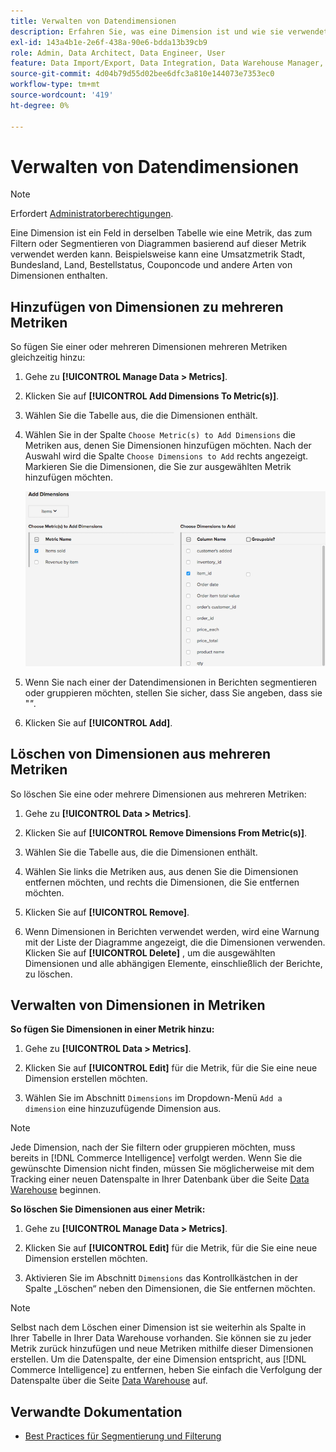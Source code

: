 ```yaml
---
title: Verwalten von Datendimensionen
description: Erfahren Sie, was eine Dimension ist und wie sie verwendet werden kann, um Diagramme basierend auf einer Metrik zu filtern oder zu segmentieren.
exl-id: 143a4b1e-2e6f-438a-90e6-bdda13b39cb9
role: Admin, Data Architect, Data Engineer, User
feature: Data Import/Export, Data Integration, Data Warehouse Manager, Commerce Tables
source-git-commit: 4d04b79d55d02bee6dfc3a810e144073e7353ec0
workflow-type: tm+mt
source-wordcount: '419'
ht-degree: 0%

---
```


# Verwalten von Datendimensionen

>[!NOTE]
>
>Erfordert [Administratorberechtigungen](../../administrator/user-management/user-management.md).

Eine Dimension ist ein Feld in derselben Tabelle wie eine Metrik, das zum Filtern oder Segmentieren von Diagrammen basierend auf dieser Metrik verwendet werden kann. Beispielsweise kann eine Umsatzmetrik Stadt, Bundesland, Land, Bestellstatus, Couponcode und andere Arten von Dimensionen enthalten.

## Hinzufügen von Dimensionen zu mehreren Metriken

So fügen Sie einer oder mehreren Dimensionen mehreren Metriken gleichzeitig hinzu:

1. Gehe zu **[!UICONTROL Manage Data > Metrics]**.

1. Klicken Sie auf **[!UICONTROL Add Dimensions To Metric(s)]**.

1. Wählen Sie die Tabelle aus, die die Dimensionen enthält.

1. Wählen Sie in der Spalte `Choose Metric(s) to Add Dimensions` die Metriken aus, denen Sie Dimensionen hinzufügen möchten. Nach der Auswahl wird die Spalte `Choose Dimensions to Add` rechts angezeigt. Markieren Sie die Dimensionen, die Sie zur ausgewählten Metrik hinzufügen möchten.

   ![Dialogfeld „Dimensionen hinzufügen“ mit verfügbaren Dimensionsoptionen](../../assets/Add_Dimensions.png)

1. Wenn Sie nach einer der Datendimensionen in Berichten segmentieren oder gruppieren möchten, stellen Sie sicher, dass Sie angeben, dass sie &quot;_&quot;_.

1. Klicken Sie auf **[!UICONTROL Add]**.

## Löschen von Dimensionen aus mehreren Metriken

So löschen Sie eine oder mehrere Dimensionen aus mehreren Metriken:

1. Gehe zu **[!UICONTROL Data > Metrics]**.

1. Klicken Sie auf **[!UICONTROL Remove Dimensions From Metric(s)]**.

1. Wählen Sie die Tabelle aus, die die Dimensionen enthält.

1. Wählen Sie links die Metriken aus, aus denen Sie die Dimensionen entfernen möchten, und rechts die Dimensionen, die Sie entfernen möchten.

1. Klicken Sie auf **[!UICONTROL Remove]**.

1. Wenn Dimensionen in Berichten verwendet werden, wird eine Warnung mit der Liste der Diagramme angezeigt, die die Dimensionen verwenden. Klicken Sie auf **[!UICONTROL Delete]** , um die ausgewählten Dimensionen und alle abhängigen Elemente, einschließlich der Berichte, zu löschen.

## Verwalten von Dimensionen in Metriken

**So fügen Sie Dimensionen in einer Metrik hinzu:**

1. Gehe zu **[!UICONTROL Data > Metrics]**.

1. Klicken Sie auf **[!UICONTROL Edit]** für die Metrik, für die Sie eine neue Dimension erstellen möchten.

1. Wählen Sie im Abschnitt `Dimensions` im Dropdown-Menü `Add a dimension` eine hinzuzufügende Dimension aus.

>[!NOTE]
>
>Jede Dimension, nach der Sie filtern oder gruppieren möchten, muss bereits in [!DNL Commerce Intelligence] verfolgt werden. Wenn Sie die gewünschte Dimension nicht finden, müssen Sie möglicherweise mit dem Tracking einer neuen Datenspalte in Ihrer Datenbank über die Seite [Data Warehouse](../data-warehouse-mgr/tour-dwm.md) beginnen.


**So löschen Sie Dimensionen aus einer Metrik:**

1. Gehe zu **[!UICONTROL Manage Data > Metrics]**.

1. Klicken Sie auf **[!UICONTROL Edit]** für die Metrik, für die Sie eine neue Dimension erstellen möchten.

1. Aktivieren Sie im Abschnitt `Dimensions` das Kontrollkästchen in der Spalte „Löschen“ neben den Dimensionen, die Sie entfernen möchten.

>[!NOTE]
>
>Selbst nach dem Löschen einer Dimension ist sie weiterhin als Spalte in Ihrer Tabelle in Ihrer Data Warehouse vorhanden. Sie können sie zu jeder Metrik zurück hinzufügen und neue Metriken mithilfe dieser Dimensionen erstellen. Um die Datenspalte, der eine Dimension entspricht, aus [!DNL Commerce Intelligence] zu entfernen, heben Sie einfach die Verfolgung der Datenspalte über die Seite [Data Warehouse](../data-warehouse-mgr/tour-dwm.md) auf.

## Verwandte Dokumentation

* [Best Practices für Segmentierung und Filterung](../../best-practices/segment-filter.md)
